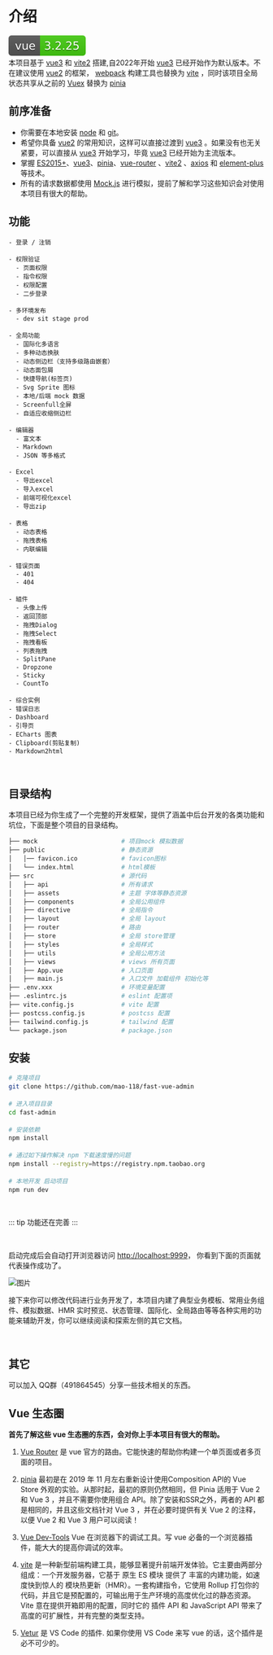 # 介绍
[![vue](/images/vue-version.svg)](https://github.com/vuejs/vue)
<br />
本项目基于 [vue3](https://staging-cn.vuejs.org/guide/introduction.html) 和 [vite2](https://vitejs.cn/) 搭建,自2022年开始 [vue3](https://staging-cn.vuejs.org/guide/introduction.html) 已经开始作为默认版本。不在建议使用 [vue2](https://cn.vuejs.org/) 的框架， [webpack](https://www.webpackjs.com/) 构建工具也替换为 [vite](https://vitejs.cn/) ，同时该项目全局状态共享从之前的 [Vuex](https://vuex.vuejs.org/) 替换为 [pinia](https://pinia.vuejs.org/introduction.html)
## 前序准备
- 你需要在本地安装 [node](http://nodejs.org/) 和 [git](https://git-scm.com/)。
- 希望你具备 [vue2](https://cn.vuejs.org/) 的常用知识，这样可以直接过渡到 [vue3](https://staging-cn.vuejs.org/guide/introduction.html) 。如果没有也无关紧要，可以直接从 [vue3](https://staging-cn.vuejs.org/guide/introduction.html) 开始学习，毕竟 [vue3](https://staging-cn.vuejs.org/guide/introduction.html) 已经开始为主流版本。
- 掌握 [ES2015+](https://es6.ruanyifeng.com/)、[vue3](https://staging-cn.vuejs.org/guide/introduction.html)、[pinia](https://pinia.vuejs.org/introduction.html)、[vue-router](https://router.vuejs.org/) 、[vite2](https://vitejs.cn/) 、[axios](http://www.axios-js.com/zh-cn/docs/) 和 [element-plus](https://element-plus.gitee.io/zh-CN/guide/design.html) 等技术。
- 所有的请求数据都使用 [Mock.js](http://mockjs.com/) 进行模拟，提前了解和学习这些知识会对使用本项目有很大的帮助。

## 功能

```
- 登录 / 注销

- 权限验证
  - 页面权限
  - 指令权限
  - 权限配置
  - 二步登录

- 多环境发布
  - dev sit stage prod

- 全局功能
  - 国际化多语言
  - 多种动态换肤
  - 动态侧边栏（支持多级路由嵌套）
  - 动态面包屑
  - 快捷导航(标签页)
  - Svg Sprite 图标
  - 本地/后端 mock 数据
  - Screenfull全屏
  - 自适应收缩侧边栏

- 编辑器
  - 富文本
  - Markdown
  - JSON 等多格式

- Excel
  - 导出excel
  - 导入excel
  - 前端可视化excel
  - 导出zip

- 表格
  - 动态表格
  - 拖拽表格
  - 内联编辑

- 错误页面
  - 401
  - 404

- 組件
  - 头像上传
  - 返回顶部
  - 拖拽Dialog
  - 拖拽Select
  - 拖拽看板
  - 列表拖拽
  - SplitPane
  - Dropzone
  - Sticky
  - CountTo

- 综合实例
- 错误日志
- Dashboard
- 引导页
- ECharts 图表
- Clipboard(剪贴复制)
- Markdown2html
```

<br/>



## 目录结构

本项目已经为你生成了一个完整的开发框架，提供了涵盖中后台开发的各类功能和坑位，下面是整个项目的目录结构。

```bash
├── mock                       # 项目mock 模拟数据
├── public                     # 静态资源
│   │── favicon.ico            # favicon图标
│   └── index.html             # html模板
├── src                        # 源代码
│   ├── api                    # 所有请求
│   ├── assets                 # 主题 字体等静态资源
│   ├── components             # 全局公用组件
│   ├── directive              # 全局指令
│   ├── layout                 # 全局 layout
│   ├── router                 # 路由
│   ├── store                  # 全局 store管理
│   ├── styles                 # 全局样式
│   ├── utils                  # 全局公用方法
│   ├── views                  # views 所有页面
│   ├── App.vue                # 入口页面
│   ├── main.js                # 入口文件 加载组件 初始化等
├── .env.xxx                   # 环境变量配置
├── .eslintrc.js               # eslint 配置项
├── vite.config.js             # vite 配置
├── postcss.config.js          # postcss 配置
├── tailwind.config.js         # tailwind 配置 
└── package.json               # package.json
```

## 安装

```bash
# 克隆项目
git clone https://github.com/mao-118/fast-vue-admin

# 进入项目目录
cd fast-admin

# 安装依赖
npm install

# 通过如下操作解决 npm 下载速度慢的问题
npm install --registry=https://registry.npm.taobao.org

# 本地开发 启动项目
npm run dev
```

<br/>

::: tip
功能还在完善
:::

<br/>

启动完成后会自动打开浏览器访问 [http://localhost:9999](http://localhost:9999)， 你看到下面的页面就代表操作成功了。

![图片](https://panjiachen.gitee.io/gitee-cdn/vue-element-admin-site/1bc334a6-32a-4f29-a037-ac3f5ce32588.png)

接下来你可以修改代码进行业务开发了，本项目内建了典型业务模板、常用业务组件、模拟数据、HMR 实时预览、状态管理、国际化、全局路由等等各种实用的功能来辅助开发，你可以继续阅读和探索左侧的其它文档。

<br/>



## 其它

可以加入 QQ群（491864545）分享一些技术相关的东西。

## Vue 生态圈

**首先了解这些 vue 生态圈的东西，会对你上手本项目有很大的帮助。**

1. [Vue Router](https://router.vuejs.org/) 是 vue 官方的路由。它能快速的帮助你构建一个单页面或者多页面的项目。

2. [pinia](https://pinia.vuejs.org/introduction.html) 最初是在 2019 年 11 月左右重新设计使用Composition API的 Vue Store 外观的实验。从那时起，最初的原则仍然相同，但 Pinia 适用于 Vue 2 和 Vue 3 ，并且不需要你使用组合 API。除了安装和SSR之外，两者的 API 都是相同的，并且这些文档针对 Vue 3 ，并在必要时提供有关 Vue 2 的注释，以便 Vue 2 和 Vue 3 用户可以阅读！

3. [Vue Dev-Tools](https://github.com/vuejs/vue-devtools) Vue 在浏览器下的调试工具。写 vue 必备的一个浏览器插件，能大大的提高你调试的效率。

4. [vite](https://vitejs.cn/) 是一种新型前端构建工具，能够显著提升前端开发体验。它主要由两部分组成：一个开发服务器，它基于 原生 ES 模块 提供了 丰富的内建功能，如速度快到惊人的 模块热更新（HMR）。一套构建指令，它使用 Rollup 打包你的代码，并且它是预配置的，可输出用于生产环境的高度优化过的静态资源。Vite 意在提供开箱即用的配置，同时它的 插件 API 和 JavaScript API 带来了高度的可扩展性，并有完整的类型支持。

5. [Vetur](https://github.com/vuejs/vetur) 是 VS Code 的插件. 如果你使用 VS Code 来写 vue 的话，这个插件是必不可少的。

